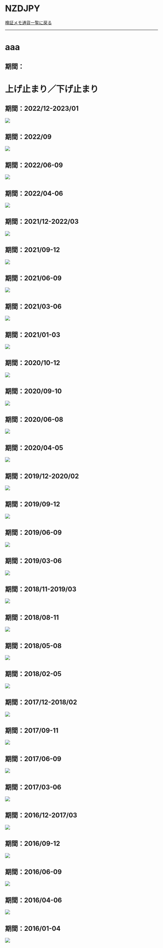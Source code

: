 # NZDJPY
[検証メモ通貨一覧に戻る](../index.md)  

---
# aaa
## 期間：

# 上げ止まり／下げ止まり
## 期間：2022/12-2023/01
![](img/2023-01-10-18-54-44.png)
## 期間：2022/09
![](img/2023-01-10-18-54-00.png)
## 期間：2022/06-09
![](img/2023-01-10-18-53-09.png)
## 期間：2022/04-06
![](img/2023-01-10-18-52-12.png)
## 期間：2021/12-2022/03
![](img/2023-01-10-18-51-07.png)
## 期間：2021/09-12
![](img/2023-01-10-18-50-05.png)
## 期間：2021/06-09
![](img/2023-01-10-18-49-04.png)
## 期間：2021/03-06
![](img/2023-01-10-18-48-10.png)
## 期間：2021/01-03
![](img/2023-01-10-18-47-14.png)
## 期間：2020/10-12
![](img/2023-01-10-18-46-27.png)
## 期間：2020/09-10
![](img/2023-01-10-17-32-20.png)
## 期間：2020/06-08
![](img/2023-01-10-17-30-48.png)
## 期間：2020/04-05
![](img/2023-01-10-17-29-53.png)
## 期間：2019/12-2020/02
![](img/2023-01-10-17-28-24.png)
## 期間：2019/09-12
![](img/2023-01-10-17-26-59.png)
## 期間：2019/06-09
![](img/2023-01-10-17-26-02.png)
## 期間：2019/03-06
![](img/2023-01-10-17-24-33.png)
## 期間：2018/11-2019/03
![](img/2023-01-10-17-23-08.png)
## 期間：2018/08-11
![](img/2023-01-10-17-22-05.png)
## 期間：2018/05-08
![](img/2023-01-10-17-21-08.png)
## 期間：2018/02-05
![](img/2023-01-10-10-31-50.png)
## 期間：2017/12-2018/02
![](img/2023-01-10-10-30-51.png)
## 期間：2017/09-11
![](img/2023-01-10-10-30-03.png)
## 期間：2017/06-09
![](img/2023-01-10-10-29-11.png)
## 期間：2017/03-06
![](img/2023-01-10-10-28-19.png)
## 期間：2016/12-2017/03
![](img/2023-01-10-10-27-33.png)
## 期間：2016/09-12
![](img/2023-01-10-10-26-24.png)
## 期間：2016/06-09
![](img/2023-01-10-10-25-19.png)
## 期間：2016/04-06
![](img/2023-01-10-09-58-31.png)
## 期間：2016/01-04
![](img/2023-01-10-09-57-29.png)
